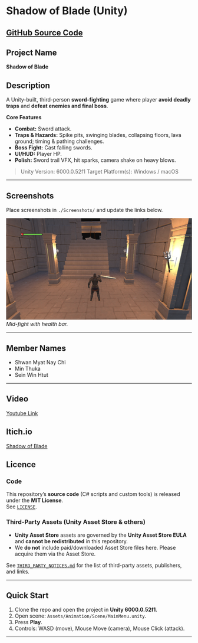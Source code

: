 # Shadow of Blade (Unity)

[**GitHub Source Code**](https://github.com/shwan26/shadowofblade.git) 
---

## Project Name
**Shadow of Blade**

## Description
A Unity-built, third-person **sword-fighting** game where player **avoid deadly traps** and **defeat enemies and final boss**.

**Core Features**
- **Combat:** Sword attack.
- **Traps & Hazards:** Spike pits, swinging blades, collapsing floors, lava ground; timing & pathing challenges.
- **Boss Fight:** Cast falling swords.
- **UI/HUD:** Player HP.
- **Polish:** Sword trail VFX, hit sparks, camera shake on heavy blows.

> Unity Version:  6000.0.52f1
> Target Platform(s): Windows / macOS 

---

## Screenshots
Place screenshots in `./Screenshots/` and update the links below.

![In-Game Fight](Screenshots/fight-gameplay.png)
*Mid-fight with health bar.*

---

## Member Names
- Shwan Myat Nay Chi 
- Min Thuka
- Sein Win Htut

---

## Video
[Youtube Link](https://youtu.be/AdezLQJw0gw)

## Itich.io
[Shadow of Blade](https://shwan08.itch.io/shadowofblade)

## Licence

### Code
This repository’s **source code** (C# scripts and custom tools) is released under the **MIT License**.  
See [`LICENSE`](./LICENSE).

### Third-Party Assets (Unity Asset Store & others)
- **Unity Asset Store** assets are governed by the **Unity Asset Store EULA** and **cannot be redistributed** in this repository.  
- We **do not** include paid/downloaded Asset Store files here. Please acquire them via the Asset Store.

See [`THIRD_PARTY_NOTICES.md`](./THIRD_PARTY_NOTICES.md) for the list of third-party assets, publishers, and links.

---

## Quick Start
1. Clone the repo and open the project in **Unity 6000.0.52f1**.
2. Open scene: `Assets/Animation/Scene/MainMenu.unity`.
3. Press **Play**.
4. Controls: WASD (move), Mouse Move (camera), Mouse Click (attack).

---
